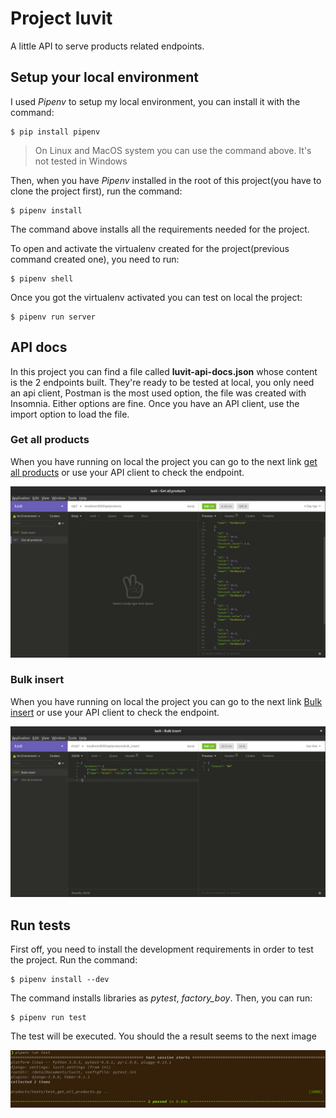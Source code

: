 # Project luvit

A little API to serve products related endpoints.

## Setup your local environment

I used *Pipenv* to setup my local environment, you can install it with the command:

```shell
$ pip install pipenv
```

> On Linux and MacOS system you can use the command above. It's not tested in Windows

Then, when you have *Pipenv* installed in the root of this project(you have to 
clone the project first), run the command:

```shell
$ pipenv install
```

The command above installs all the requirements needed for the project.

To open and activate the virtualenv created for the project(previous command created one),
you need to run:

```shell
$ pipenv shell
```

Once you got the virtualenv activated you can test on local the project:

```shell
$ pipenv run server
```

## API docs

In this project you can find a file called **luvit-api-docs.json** whose content 
is the 2 endpoints built. They're ready to be tested at local, you only need an api 
client, Postman is the most used option, the file was created with Insomnia. Either 
options are fine. Once you have an API client, use the import option to load the file.

### Get all products

When you have running on local the project you can go to the next link [get all products](localhost:8000/api/products) or use your API client to check the endpoint.

![](get-all-products.png)


### Bulk insert

When you have running on local the project you can go to the next link [Bulk insert](localhost:8000/api/products) or use your API client to check the endpoint.

![](bulk-insert.png)

## Run tests

First off, you need to install the development requirements in order to test the project. Run the command:

```shell
$ pipenv install --dev
```

The command installs libraries as *pytest*, *factory_boy*. Then, you can run:

```shell
$ pipenv run test
```

The test will be executed. You should the a result seems to the next image

![](pytest-output.png)